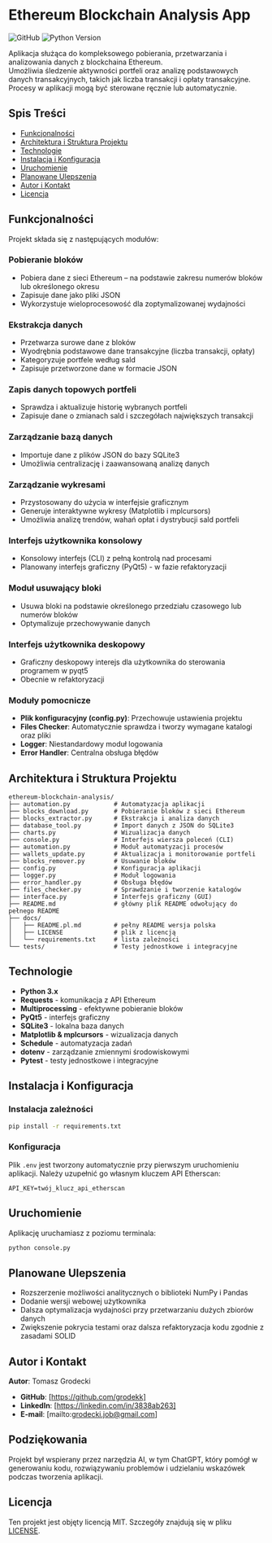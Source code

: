 # Ethereum Blockchain Analysis App

![GitHub](https://img.shields.io/github/license/grodekk/ether_blockchain)
![Python Version](https://img.shields.io/badge/python-3.x-blue)

Aplikacja służąca do kompleksowego pobierania, przetwarzania i analizowania danych z blockchaina Ethereum.  
Umożliwia śledzenie aktywności portfeli oraz analizę podstawowych danych transakcyjnych,   takich jak liczba transakcji i opłaty transakcyjne.  
Procesy w aplikacji mogą być sterowane ręcznie lub automatycznie.


## Spis Treści

- [Funkcjonalności](#funkcjonalności)
- [Architektura i Struktura Projektu](#architektura-i-struktura-projektu)
- [Technologie](#technologie)
- [Instalacja i Konfiguracja](#instalacja-i-konfiguracja)
- [Uruchomienie](#uruchomienie)
- [Planowane Ulepszenia](#planowane-ulepszenia)
- [Autor i Kontakt](#autor-i-kontakt)
- [Licencja](#licencja)

## Funkcjonalności

Projekt składa się z następujących modułów:

### Pobieranie bloków
- Pobiera dane z sieci Ethereum – na podstawie zakresu numerów bloków lub określonego okresu
- Zapisuje dane jako pliki JSON
- Wykorzystuje wieloprocesowość dla zoptymalizowanej wydajności

### Ekstrakcja danych
- Przetwarza surowe dane z bloków
- Wyodrębnia podstawowe dane transakcyjne (liczba transakcji, opłaty)
- Kategoryzuje portfele według sald
- Zapisuje przetworzone dane w formacie JSON

### Zapis danych topowych portfeli
- Sprawdza i aktualizuje historię wybranych portfeli
- Zapisuje dane o zmianach sald i szczegółach największych transakcji

### Zarządzanie bazą danych
- Importuje dane z plików JSON do bazy SQLite3
- Umożliwia centralizację i zaawansowaną analizę danych

### Zarządzanie wykresami
- Przystosowany do użycia w interfejsie graficznym
- Generuje interaktywne wykresy (Matplotlib i mplcursors)
- Umożliwia analizę trendów, wahań opłat i dystrybucji sald portfeli

### Interfejs użytkownika konsolowy
- Konsolowy interfejs (CLI) z pełną kontrolą nad procesami
- Planowany interfejs graficzny (PyQt5) - w fazie refaktoryzacji

### Moduł usuwający bloki
- Usuwa bloki na podstawie określonego przedziału czasowego lub numerów bloków
- Optymalizuje przechowywanie danych

### Interfejs użytkownika deskopowy
- Graficzny deskopowy interejs dla użytkownika do sterowania programem w pyqt5
- Obecnie w refaktoryzacji

### Moduły pomocnicze
- **Plik konfiguracyjny (config.py)**: Przechowuje ustawienia projektu
- **Files Checker**: Automatycznie sprawdza i tworzy wymagane katalogi oraz pliki
- **Logger**: Niestandardowy moduł logowania
- **Error Handler**: Centralna obsługa błędów

## Architektura i Struktura Projektu

```
ethereum-blockchain-analysis/
├── automation.py            # Automatyzacja aplikacji
├── blocks_download.py       # Pobieranie bloków z sieci Ethereum
├── blocks_extractor.py      # Ekstrakcja i analiza danych
├── database_tool.py         # Import danych z JSON do SQLite3
├── charts.py                # Wizualizacja danych
├── console.py               # Interfejs wiersza poleceń (CLI)
├── automation.py            # Moduł automatyzacji procesów
├── wallets_update.py        # Aktualizacja i monitorowanie portfeli
├── blocks_remover.py        # Usuwanie bloków
├── config.py                # Konfiguracja aplikacji
├── logger.py                # Moduł logowania
├── error_handler.py         # Obsługa błędów
├── files_checker.py         # Sprawdzanie i tworzenie katalogów
├── interface.py             # Interfejs graficzny (GUI)
├── README.md                # główny plik README odwołujący do pełnego README
├── docs/
│   ├── README.pl.md         # pełny README wersja polska
│   ├── LICENSE              # plik z licencją
│   └── requirements.txt     # lista zależności
└── tests/                   # Testy jednostkowe i integracyjne
```

## Technologie

- **Python 3.x**
- **Requests** - komunikacja z API Ethereum
- **Multiprocessing** - efektywne pobieranie bloków
- **PyQt5** - interfejs graficzny
- **SQLite3** - lokalna baza danych
- **Matplotlib & mplcursors** - wizualizacja danych
- **Schedule** - automatyzacja zadań
- **dotenv** - zarządzanie zmiennymi środowiskowymi
- **Pytest** - testy jednostkowe i integracyjne

## Instalacja i Konfiguracja

### Instalacja zależności

```bash
pip install -r requirements.txt
```

### Konfiguracja

Plik `.env` jest tworzony automatycznie przy pierwszym uruchomieniu aplikacji. Należy uzupełnić go własnym kluczem API Etherscan:

```
API_KEY=twój_klucz_api_etherscan
```

## Uruchomienie

Aplikację uruchamiasz z poziomu terminala:

```bash
python console.py
```

## Planowane Ulepszenia

- Rozszerzenie możliwości analitycznych o biblioteki NumPy i Pandas
- Dodanie wersji webowej użytkownika
- Dalsza optymalizacja wydajności przy przetwarzaniu dużych zbiorów danych
- Zwiększenie pokrycia testami oraz dalsza refaktoryzacja kodu zgodnie z zasadami SOLID

## Autor i Kontakt

**Autor**: Tomasz Grodecki

- **GitHub**: [https://github.com/grodekk]
- **LinkedIn**: [https://linkedin.com/in/3838ab263]
- **E-mail**: [mailto:grodecki.job@gmail.com]

## Podziękowania

Projekt był wspierany przez narzędzia AI, w tym ChatGPT, który pomógł w generowaniu kodu, rozwiązywaniu problemów i udzielaniu wskazówek podczas tworzenia aplikacji.

## Licencja

Ten projekt jest objęty licencją MIT. Szczegóły znajdują się w pliku [LICENSE](LICENSE.txt).